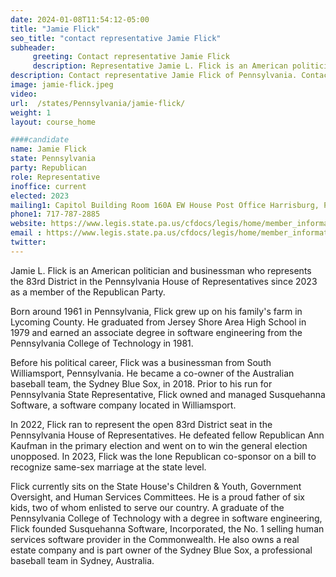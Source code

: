 ```yaml
---
date: 2024-01-08T11:54:12-05:00
title: "Jamie Flick"
seo_title: "contact representative Jamie Flick"
subheader:
     greeting: Contact representative Jamie Flick
     description: Representative Jamie L. Flick is an American politician and businessman who represents the 83rd District in the Pennsylvania House of Representatives since 2023 as a member of the Republican Party.
description: Contact representative Jamie Flick of Pennsylvania. Contact information for Jamie Flick includes email address, phone number, and mailing address.
image: jamie-flick.jpeg
video:
url:  /states/Pennsylvania/jamie-flick/
weight: 1
layout: course_home

####candidate
name: Jamie Flick
state: Pennsylvania
party: Republican
role: Representative
inoffice: current
elected: 2023
mailing1: Capitol Building Room 160A EW House Post Office Harrisburg, PA 17120
phone1: 717-787-2885
website: https://www.legis.state.pa.us/cfdocs/legis/home/member_information/House_bio.cfm?id=1954/
email : https://www.legis.state.pa.us/cfdocs/legis/home/member_information/House_bio.cfm?id=1954/
twitter:
---
```


Jamie L. Flick is an American politician and businessman who represents the 83rd District in the Pennsylvania House of Representatives since 2023 as a member of the Republican Party.

Born around 1961 in Pennsylvania, Flick grew up on his family's farm in Lycoming County. He graduated from Jersey Shore Area High School in 1979 and earned an associate degree in software engineering from the Pennsylvania College of Technology in 1981.

Before his political career, Flick was a businessman from South Williamsport, Pennsylvania. He became a co-owner of the Australian baseball team, the Sydney Blue Sox, in 2018. Prior to his run for Pennsylvania State Representative, Flick owned and managed Susquehanna Software, a software company located in Williamsport.

In 2022, Flick ran to represent the open 83rd District seat in the Pennsylvania House of Representatives. He defeated fellow Republican Ann Kaufman in the primary election and went on to win the general election unopposed. In 2023, Flick was the lone Republican co-sponsor on a bill to recognize same-sex marriage at the state level.

Flick currently sits on the State House's Children & Youth, Government Oversight, and Human Services Committees. He is a proud father of six kids, two of whom enlisted to serve our country. A graduate of the Pennsylvania College of Technology with a degree in software engineering, Flick founded Susquehanna Software, Incorporated, the No. 1 selling human services software provider in the Commonwealth. He also owns a real estate company and is part owner of the Sydney Blue Sox, a professional baseball team in Sydney, Australia.
